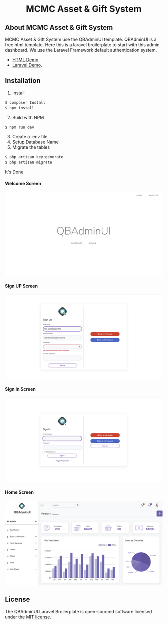 <h1 align="center">MCMC Asset & Gift System</h1>



## About MCMC Asset & Gift System

MCMC Asset & Gift System use the QBAdminUI template. QBAdminUI is a free html template. Here this is a laravel broilerplate to start with this admin dashboard. We use the Laravel Framework default authentication system.

- [HTML Demo](https://qbytesoft-com.github.io/qbadminui/).
- [Laravel Demo](https://qbadminui.qbytesoft.com).




## Installation

1. Install

``` bash
$ composer Install
$ npm install
```
2. Build with NPM
``` bash
$ npm run dev
```
3. Create a .env file
4. Setup Database Name
5. Migrate the tables
``` bash
$ php artisan key:generate
$ php artisan migrate
```
It's Done

#### Welcome Screen
![image Welcome](./public/qbadminui/img/welcome.png)
#### Sign UP Screen
![image Welcome](./public/qbadminui/img/signup.png)
#### Sign In Screen
![image Welcome](./public/qbadminui/img/signin.png)
#### Home Screen
![image Welcome](./public/qbadminui/img/home.png)






## License

The QBAdminUI Laravel Broilerplate is open-sourced software licensed under the [MIT license](https://opensource.org/licenses/MIT).
